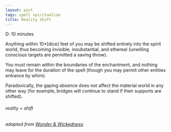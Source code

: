 ```yaml
---
layout: post
tags: spell spiritualism
title: Reality Shift
---
```

D: 10 minutes

Anything within 10*[dice] feet of you may be shifted entirely into the spirit world, thus becoming invisible, insubstantial, and ethereal (unwilling conscious targets are permitted a saving throw). 

You must remain within the boundaries of the enchantment, and nothing may leave for the duration of the spell (though you may permit other entities entrance by whim). 

Paradoxically, the gaping absence does not affect the material world in any other way (for example, bridges will continue to stand if their supports are shifted).
###### reality + shift
###### adapted from [Wonder & Wickedness](https://www.drivethrurpg.com/product/145647/Wonder--Wickedness)
